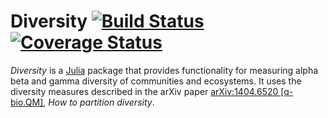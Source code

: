 # Diversity [![Build Status](https://travis-ci.org/richardreeve/Diversity.jl.svg?branch=master)](https://travis-ci.org/richardreeve/Diversity.jl) [![Coverage Status](https://img.shields.io/coveralls/richardreeve/Diversity.jl.svg)](https://coveralls.io/r/richardreeve/Diversity.jl?branch=master)

*Diversity* is a [Julia](http://www.julialang.org) package that provides
 functionality for measuring alpha beta and gamma diversity of
 communities and ecosystems. It uses the diversity measures described
 in the arXiv paper [arXiv:1404.6520
 \[q-bio.QM\]](http://arxiv.org/abs/1404.6520), *How to partition
 diversity*.
